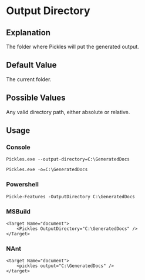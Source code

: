 # Output Directory

## Explanation

The folder where Pickles will put the generated output.

## Default Value

The current folder.

## Possible Values

Any valid directory path, either absolute or relative.

## Usage

### Console

	Pickles.exe --output-directory=C:\GeneratedDocs

	Pickles.exe -o=C:\GeneratedDocs

### Powershell

	Pickle-Features -OutputDirectory C:\GeneratedDocs

### MSBuild

    <Target Name="document">
        <Pickles OutputDirectory="C:\GeneratedDocs" />
    </Target>

### NAnt

    <target Name="document">
        <pickles output="C:\GeneratedDocs" />
    </target>
